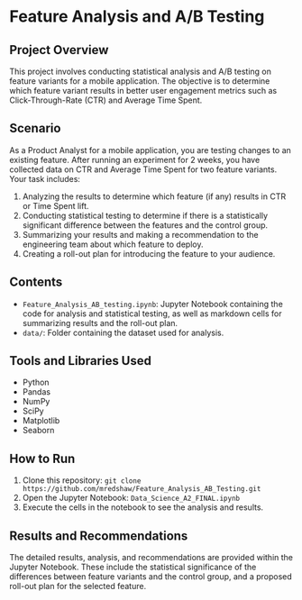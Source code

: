# Feature Analysis and A/B Testing

## Project Overview
This project involves conducting statistical analysis and A/B testing on feature variants for a mobile application. The objective is to determine which feature variant results in better user engagement metrics such as Click-Through-Rate (CTR) and Average Time Spent.

## Scenario
As a Product Analyst for a mobile application, you are testing changes to an existing feature. After running an experiment for 2 weeks, you have collected data on CTR and Average Time Spent for two feature variants. Your task includes:

1. Analyzing the results to determine which feature (if any) results in CTR or Time Spent lift.
2. Conducting statistical testing to determine if there is a statistically significant difference between the features and the control group.
3. Summarizing your results and making a recommendation to the engineering team about which feature to deploy.
4. Creating a roll-out plan for introducing the feature to your audience.

## Contents
- `Feature_Analysis_AB_testing.ipynb`: Jupyter Notebook containing the code for analysis and statistical testing, as well as markdown cells for summarizing results and the roll-out plan.
- `data/`: Folder containing the dataset used for analysis.

## Tools and Libraries Used
- Python
- Pandas
- NumPy
- SciPy
- Matplotlib
- Seaborn

## How to Run
1. Clone this repository: `git clone https://github.com/mredshaw/Feature_Analysis_AB_Testing.git`
2. Open the Jupyter Notebook: `Data_Science_A2_FINAL.ipynb`
3. Execute the cells in the notebook to see the analysis and results.

## Results and Recommendations
The detailed results, analysis, and recommendations are provided within the Jupyter Notebook. These include the statistical significance of the differences between feature variants and the control group, and a proposed roll-out plan for the selected feature.
